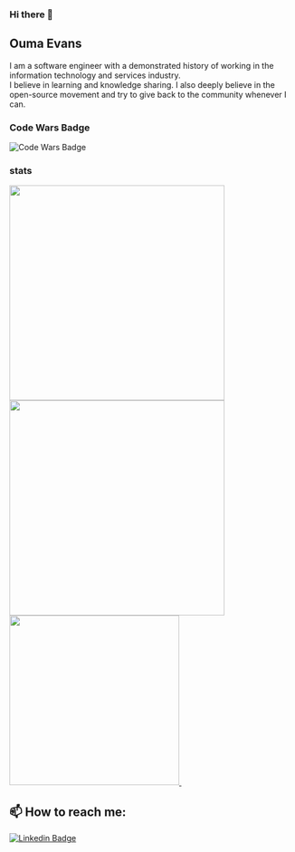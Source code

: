 ### Hi there 👋

## Ouma Evans
I am a software engineer with a demonstrated history of working in the information technology and services industry.<br>
I believe in learning and knowledge sharing. I also deeply believe in the open-source movement and try to give back to the community whenever I can.

### Code Wars Badge
![Code Wars Badge](https://www.codewars.com/users/oumao/badges/large)

### stats

<div align="flex">
  <a
    href="https://github-readme-stats.vercel.app/api?username=oumao&layout=compact&show_icons=true&count_private=truetitle_color=ffffff&icon_color=bb2acf&text_color=daf7dc&bg_color=151515">
    <img
      src="https://github-readme-stats.vercel.app/api?username=oumao&layout=compact&show_icons=true&count_private=true" width="380">
  </a>
   <a 
    href="https://github-readme-streak-stats.herokuapp.com/?user=oumao">
    <img
      src="https://github-readme-streak-stats.herokuapp.com/?user=oumao" width="380">
  </a>
  </div>
  <div align="flex">
   <a href="https://github-readme-stats.vercel.app/api/top-langs/?username=oumao&title_color=ffffff&icon_color=bb2acf&text_color=daf7dc&bg_color=151515">
    <img src="https://github-readme-stats.vercel.app/api/top-langs/?username=oumao&title_color=ffffff&icon_color=bb2acf&text_color=daf7dc&bg_color=151515" width="300">
  </a>
  <!--- <a src="https://wakatime.com/share/@oumao/be64dcbc-2328-4271-97c6-d59975217158.svg">
    <img src="https://wakatime.com/share/@oumao/be64dcbc-2328-4271-97c6-d59975217158.svg" height="290" width="500">
  </a> -->
  
  <a>
    <img https://raw.githubusercontent.com/oumao/oumao/main/images/stat.svg />
  </a>
 
  <div>
    
## 📫 How to reach me:
[![Linkedin Badge](https://img.shields.io/badge/-LinkedIn-blue?style=flat-square&logo=Linkedin&logoColor=white&link=https://www.linkedin.com/in/oumaot/)](https://www.linkedin.com/in/oumaot/)<br>
